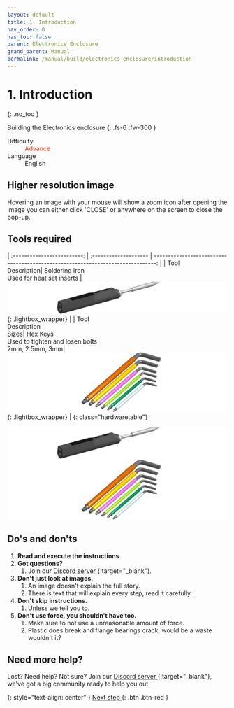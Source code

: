 ```yaml
---
layout: default
title: 1. Introduction
nav_order: 0
has_toc: false
parent: Electronics Enclosure
grand_parent: Manual
permalink: /manual/build/electronics_enclosure/introduction
---
```


# 1. Introduction
{: .no_toc }


Building the Electronics enclosure
{: .fs-6 .fw-300 }

<dl>
  <dt>Difficulty</dt>
  <dd><font COLOR="#FF3001">Advance</font></dd>
  <dt>Language</dt>
  <dd>English</dd>
</dl>

## Higher resolution image

Hovering an image with your mouse will show a zoom icon <i class="bi bi-zoom-in"></i> after opening the image you can either click 'CLOSE' or anywhere on the screen to close the pop-up.

## Tools required

| :-------------------------: | :--------------------       | -------------------------------------------------------------------------------: |
| Tool<br>Description| Soldering iron<br>Used for heat set inserts |     [![soldering iron](../../../../assets/images/tools/soldering_iron.png)](#lightbox__item_1){: .lightbox_wrapper} |
| Tool<br>Description<br>Sizes| Hex Keys<br>Used to tighten and losen bolts<br>2mm, 2.5mm, 3mm|     [![soldering iron](../../../../assets/images/tools/wera_hexkeys.png)](#lightbox__item_2){: .lightbox_wrapper} |
{: class="hardwaretable"}

<div onclick="location.href='##';"  id="lightbox__item_1"  class="lightbox__item">
    <div class="lightbox__content">
    <div class="lightbox__titlebar"></div>
        <a href="##" class="close"></a>
        <img src="../../../../assets/images/tools/soldering_iron.png" alt="Soldering iron">
    </div>
</div>

<div onclick="location.href='##';"  id="lightbox__item_2"  class="lightbox__item">
    <div class="lightbox__content">
    <div class="lightbox__titlebar"></div>
        <a href="##" class="close"></a>
        <img src="../../../../assets/images/tools/wera_hexkeys.png" alt="Hex keys">
    </div>
</div>

## Do's and don'ts

1. **Read and execute the instructions.**
2. **Got questions?**
   1. Join our [Discord server <i class="bi bi-discord"></i>](https://discord.gg/zerog){:target="_blank"}.
3. **Don't just look at images.**
   1. An image doesn't explain the full story.
   2. There is text that will explain every step, read it carefully.
4. **Don't skip instructions.**
   1. Unless we tell you to.
5. **Don't use force, you shouldn't have too.**
   1. Make sure to not use a unreasonable amount of force.
   2. Plastic does break and flange bearings crack, would be a waste wouldn't it?

## Need more help?

Lost? Need help? Not sure? Join our [Discord server <i class="bi bi-discord"></i>](https://discord.gg/zerog){:target="_blank"}, we've got a big community ready to help you out 


{: style="text-align: center" }
<span class="fs-8">
[Next step <i class="bi bi-arrow-return-right"></i>](#){: .btn .btn-red }
</span>